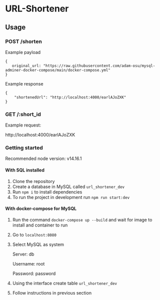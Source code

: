 # URL-Shortener

## Usage

### POST /shorten

Example payload

```
{
   original_url: "https://raw.githubusercontent.com/adam-osu/mysql-adminer-docker-compose/main/docker-compose.yml"
}
```

Example response

```
{
    "shortenedUrl": "http://localhost:4000/earlAJoZXK"
}
```

### GET /:short_id

Example request:

http://localhost:4000/earlAJoZXK

### Getting started

Recommended node version: v14.16.1

#### With SQL installed

1. Clone the repository
2. Create a database in MySQL called `url_shortener_dev`
3. Run `npm i` to install dependencies
4. To run the project in development run `npm run start:dev`

#### With docker-compose for MySQL

1. Run the command `docker-compose up --build` and wait for image to install and container to run
2. Go to `localhost:8080`
3. Select MySQL as system

   Server: db

   Username: root

   Password: password

4. Using the interface create table `url_shortener_dev`
5. Follow instructions in previous section
